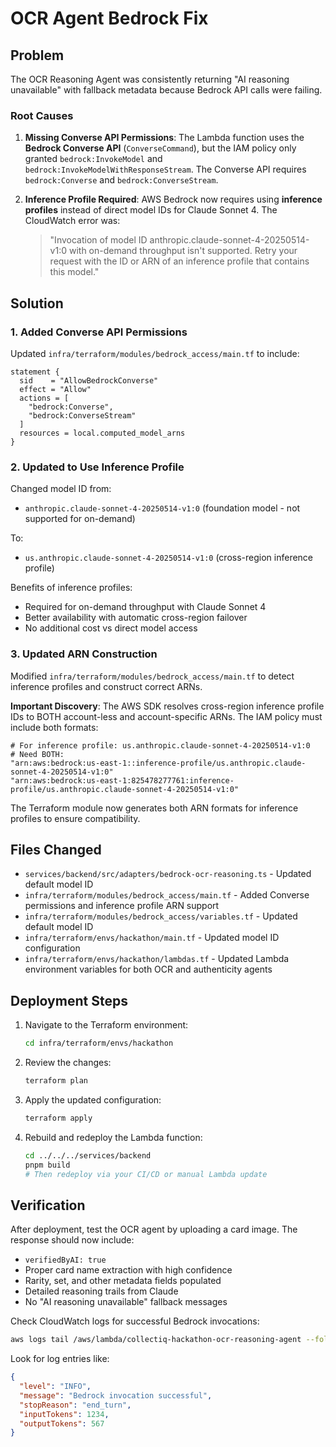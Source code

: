 # OCR Agent Bedrock Fix

## Problem

The OCR Reasoning Agent was consistently returning "AI reasoning unavailable" with fallback metadata because Bedrock API calls were failing.

### Root Causes

1. **Missing Converse API Permissions**: The Lambda function uses the **Bedrock Converse API** (`ConverseCommand`), but the IAM policy only granted `bedrock:InvokeModel` and `bedrock:InvokeModelWithResponseStream`. The Converse API requires `bedrock:Converse` and `bedrock:ConverseStream`.

2. **Inference Profile Required**: AWS Bedrock now requires using **inference profiles** instead of direct model IDs for Claude Sonnet 4. The CloudWatch error was:
   > "Invocation of model ID anthropic.claude-sonnet-4-20250514-v1:0 with on-demand throughput isn't supported. Retry your request with the ID or ARN of an inference profile that contains this model."

## Solution

### 1. Added Converse API Permissions

Updated `infra/terraform/modules/bedrock_access/main.tf` to include:

```hcl
statement {
  sid    = "AllowBedrockConverse"
  effect = "Allow"
  actions = [
    "bedrock:Converse",
    "bedrock:ConverseStream"
  ]
  resources = local.computed_model_arns
}
```

### 2. Updated to Use Inference Profile

Changed model ID from:

- `anthropic.claude-sonnet-4-20250514-v1:0` (foundation model - not supported for on-demand)

To:

- `us.anthropic.claude-sonnet-4-20250514-v1:0` (cross-region inference profile)

Benefits of inference profiles:

- Required for on-demand throughput with Claude Sonnet 4
- Better availability with automatic cross-region failover
- No additional cost vs direct model access

### 3. Updated ARN Construction

Modified `infra/terraform/modules/bedrock_access/main.tf` to detect inference profiles and construct correct ARNs.

**Important Discovery**: The AWS SDK resolves cross-region inference profile IDs to BOTH account-less and account-specific ARNs. The IAM policy must include both formats:

```hcl
# For inference profile: us.anthropic.claude-sonnet-4-20250514-v1:0
# Need BOTH:
"arn:aws:bedrock:us-east-1::inference-profile/us.anthropic.claude-sonnet-4-20250514-v1:0"
"arn:aws:bedrock:us-east-1:825478277761:inference-profile/us.anthropic.claude-sonnet-4-20250514-v1:0"
```

The Terraform module now generates both ARN formats for inference profiles to ensure compatibility.

## Files Changed

- `services/backend/src/adapters/bedrock-ocr-reasoning.ts` - Updated default model ID
- `infra/terraform/modules/bedrock_access/main.tf` - Added Converse permissions and inference profile ARN support
- `infra/terraform/modules/bedrock_access/variables.tf` - Updated default model ID
- `infra/terraform/envs/hackathon/main.tf` - Updated model ID configuration
- `infra/terraform/envs/hackathon/lambdas.tf` - Updated Lambda environment variables for both OCR and authenticity agents

## Deployment Steps

1. Navigate to the Terraform environment:

   ```bash
   cd infra/terraform/envs/hackathon
   ```

2. Review the changes:

   ```bash
   terraform plan
   ```

3. Apply the updated configuration:

   ```bash
   terraform apply
   ```

4. Rebuild and redeploy the Lambda function:
   ```bash
   cd ../../../services/backend
   pnpm build
   # Then redeploy via your CI/CD or manual Lambda update
   ```

## Verification

After deployment, test the OCR agent by uploading a card image. The response should now include:

- `verifiedByAI: true`
- Proper card name extraction with high confidence
- Rarity, set, and other metadata fields populated
- Detailed reasoning trails from Claude
- No "AI reasoning unavailable" fallback messages

Check CloudWatch logs for successful Bedrock invocations:

```bash
aws logs tail /aws/lambda/collectiq-hackathon-ocr-reasoning-agent --follow
```

Look for log entries like:

```json
{
  "level": "INFO",
  "message": "Bedrock invocation successful",
  "stopReason": "end_turn",
  "inputTokens": 1234,
  "outputTokens": 567
}
```
